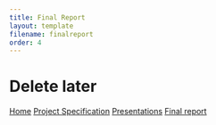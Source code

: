 ```yaml
---
title: Final Report
layout: template
filename: finalreport
order: 4
--- 
```

# Delete later
[Home](index.md)
[Project Specification](projectspecification.md)
[Presentations](presentation.md)
[Final report](finalreport.md)
